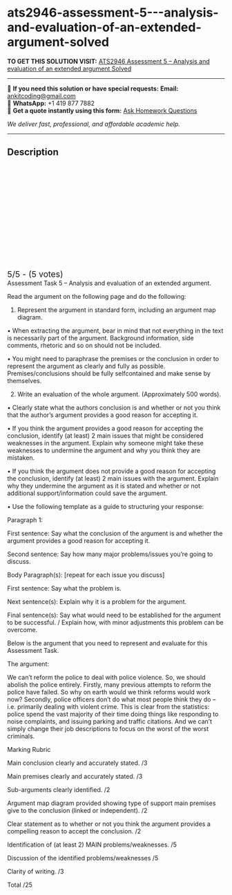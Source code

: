 # ats2946-assessment-5---analysis-and-evaluation-of-an-extended-argument-solved
**TO GET THIS SOLUTION VISIT:** [ATS2946 Assessment 5 – Analysis and evaluation of an extended argument Solved](https://www.ankitcodinghub.com/product/ats2946-critical-thinking-solved/)


---

📩 **If you need this solution or have special requests:** **Email:** ankitcoding@gmail.com  
📱 **WhatsApp:** +1 419 877 7882  
📄 **Get a quote instantly using this form:** [Ask Homework Questions](https://www.ankitcodinghub.com/services/ask-homework-questions/)

*We deliver fast, professional, and affordable academic help.*

---

<h2>Description</h2>



<div class="kk-star-ratings kksr-auto kksr-align-center kksr-valign-top" data-payload="{&quot;align&quot;:&quot;center&quot;,&quot;id&quot;:&quot;120253&quot;,&quot;slug&quot;:&quot;default&quot;,&quot;valign&quot;:&quot;top&quot;,&quot;ignore&quot;:&quot;&quot;,&quot;reference&quot;:&quot;auto&quot;,&quot;class&quot;:&quot;&quot;,&quot;count&quot;:&quot;5&quot;,&quot;legendonly&quot;:&quot;&quot;,&quot;readonly&quot;:&quot;&quot;,&quot;score&quot;:&quot;5&quot;,&quot;starsonly&quot;:&quot;&quot;,&quot;best&quot;:&quot;5&quot;,&quot;gap&quot;:&quot;4&quot;,&quot;greet&quot;:&quot;Rate this product&quot;,&quot;legend&quot;:&quot;5\/5 - (5 votes)&quot;,&quot;size&quot;:&quot;24&quot;,&quot;title&quot;:&quot;ATS2946 Assessment 5 – Analysis and evaluation of an extended argument Solved&quot;,&quot;width&quot;:&quot;138&quot;,&quot;_legend&quot;:&quot;{score}\/{best} - ({count} {votes})&quot;,&quot;font_factor&quot;:&quot;1.25&quot;}">

<div class="kksr-stars">

<div class="kksr-stars-inactive">
            <div class="kksr-star" data-star="1" style="padding-right: 4px">


<div class="kksr-icon" style="width: 24px; height: 24px;"></div>
        </div>
            <div class="kksr-star" data-star="2" style="padding-right: 4px">


<div class="kksr-icon" style="width: 24px; height: 24px;"></div>
        </div>
            <div class="kksr-star" data-star="3" style="padding-right: 4px">


<div class="kksr-icon" style="width: 24px; height: 24px;"></div>
        </div>
            <div class="kksr-star" data-star="4" style="padding-right: 4px">


<div class="kksr-icon" style="width: 24px; height: 24px;"></div>
        </div>
            <div class="kksr-star" data-star="5" style="padding-right: 4px">


<div class="kksr-icon" style="width: 24px; height: 24px;"></div>
        </div>
    </div>

<div class="kksr-stars-active" style="width: 138px;">
            <div class="kksr-star" style="padding-right: 4px">


<div class="kksr-icon" style="width: 24px; height: 24px;"></div>
        </div>
            <div class="kksr-star" style="padding-right: 4px">


<div class="kksr-icon" style="width: 24px; height: 24px;"></div>
        </div>
            <div class="kksr-star" style="padding-right: 4px">


<div class="kksr-icon" style="width: 24px; height: 24px;"></div>
        </div>
            <div class="kksr-star" style="padding-right: 4px">


<div class="kksr-icon" style="width: 24px; height: 24px;"></div>
        </div>
            <div class="kksr-star" style="padding-right: 4px">


<div class="kksr-icon" style="width: 24px; height: 24px;"></div>
        </div>
    </div>
</div>


<div class="kksr-legend" style="font-size: 19.2px;">
            5/5 - (5 votes)    </div>
    </div>
Assessment Task 5 – Analysis and evaluation of an extended argument.

Read the argument on the following page and do the following:

1. Represent the argument in standard form, including an argument map diagram.

• When extracting the argument, bear in mind that not everything in the text is necessarily part of the argument. Background information, side comments, rhetoric and so on should not be included.

• You might need to paraphrase the premises or the conclusion in order to represent the argument as clearly and fully as possible. Premises/conclusions should be fully selfcontained and make sense by themselves.

2. Write an evaluation of the whole argument. (Approximately 500 words).

• Clearly state what the authors conclusion is and whether or not you think that the author’s argument provides a good reason for accepting it.

• If you think the argument provides a good reason for accepting the conclusion, identify (at least) 2 main issues that might be considered weaknesses in the argument. Explain why someone might take these weaknesses to undermine the argument and why you think they are mistaken.

• If you think the argument does not provide a good reason for accepting the conclusion, identify (at least) 2 main issues with the argument. Explain why they undermine the argument as it is stated and whether or not additional support/information could save the argument.

• Use the following template as a guide to structuring your response:

Paragraph 1:

First sentence: Say what the conclusion of the argument is and whether the argument provides a good reason for accepting it.

Second sentence: Say how many major problems/issues you’re going to discuss.

Body Paragraph(s): [repeat for each issue you discuss]

First sentence: Say what the problem is.

Next sentence(s): Explain why it is a problem for the argument.

Final sentence(s): Say what would need to be established for the argument to be successful. / Explain how, with minor adjustments this problem can be overcome.

Below is the argument that you need to represent and evaluate for this Assessment Task.

The argument:

We can’t reform the police to deal with police violence. So, we should abolish the police entirely. Firstly, many previous attempts to reform the police have failed. So why on earth would we think reforms would work now? Secondly, police officers don’t do what most people think they do – i.e. primarily dealing with violent crime. This is clear from the statistics: police spend the vast majority of their time doing things like responding to noise complaints, and issuing parking and traffic citations. And we can’t simply change their job descriptions to focus on the worst of the worst criminals.

Marking Rubric

Main conclusion clearly and accurately stated. /3

Main premises clearly and accurately stated. /3

Sub-arguments clearly identified. /2

Argument map diagram provided showing type of support main premises give to the conclusion (linked or independent). /2

Clear statement as to whether or not you think the argument provides a compelling reason to accept the conclusion. /2

Identification of (at least 2) MAIN problems/weaknesses. /5

Discussion of the identified problems/weaknesses /5

Clarity of writing. /3

Total /25
